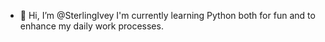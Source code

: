 - 👋 Hi, I’m @SterlingIvey
I'm currently learning Python both for fun and to enhance my daily work processes.


<!---
SterlingIvey/SterlingIvey is a ✨ special ✨ repository because its `README.md` (this file) appears on your GitHub profile.
You can click the Preview link to take a look at your changes.
--->
